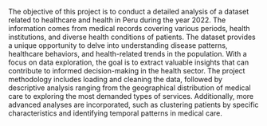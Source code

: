 The objective of this project is to conduct a detailed analysis of a dataset related to healthcare and health in Peru during the year 2022. The information comes from medical records covering various periods, health institutions, and diverse health conditions of patients.
The dataset provides a unique opportunity to delve into understanding disease patterns, healthcare behaviors, and health-related trends in the population. With a focus on data exploration, the goal is to extract valuable insights that can contribute to informed decision-making in the health sector.
The project methodology includes loading and cleaning the data, followed by descriptive analysis ranging from the geographical distribution of medical care to exploring the most demanded types of services. Additionally, more advanced analyses are incorporated, such as clustering patients by specific characteristics and identifying temporal patterns in medical care.
